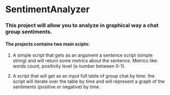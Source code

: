 # SentimentAnalyzer

### This project will allow you to analyze in graphical way a chat group sentiments.
#### The projects contains two main scipts:
1. A simple script that gets as an argument a sentence script (simple string) and will return some metrics about the sentence.
   Metrics like: words count, positivity level (a number between 0-1).
   
2. A script that will get as an input full table of group chat by time. the script will iterate over the table by time and will represent a graph of the sentiments (positive or negative) by time.
